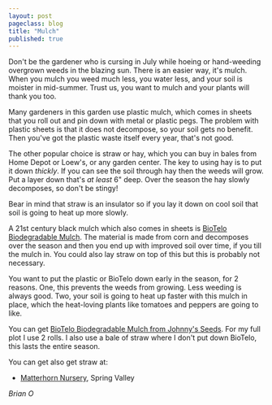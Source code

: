 ```yaml
---
layout: post
pageclass: blog
title: "Mulch"
published: true
---
```

Don't be the gardener who is cursing in July while hoeing or hand-weeding overgrown weeds in the blazing sun. There is an easier way, it's mulch. When you mulch you weed much less, you water less, and your soil is moister in mid-summer. Trust us, you want to mulch and your plants will thank you too.

Many gardeners in this garden use plastic mulch, which comes in sheets that you roll out and pin down with metal or plastic pegs. The problem with plastic sheets is that it does not decompose, so your soil gets no benefit. Then you've got the plastic waste itself every year, that's not good.

The other popular choice is straw or hay, which you can buy in bales from Home Depot or Loew's, or any garden center. The key to using hay is to put it down *thickly*. If you can see the soil through hay then the weeds will grow. Put a layer down that's *at least* 6" deep. Over the season the hay slowly decomposes, so don't be stingy!

Bear in mind that straw is an insulator so if you lay it down on cool soil that soil is going to heat up more slowly.

A 21st century black mulch which also comes in sheets is [BioTelo Biodegradable Mulch](http://www.johnnyseeds.com/p-6978-biotelo-biodegradable-mulch-4-5-x-32.aspx). The material is made from corn and decomposes over the season and then you end up with improved soil over time, if you till the mulch in. You could also lay straw on top of this but this is probably not necessary.

You want to put the plastic or BioTelo down early in the season, for 2 reasons. One, this prevents the weeds from growing. Less weeding is always good. Two, your soil is going to heat up faster with this mulch in place, which the heat-loving plants like tomatoes and peppers are going to like.

You can get [BioTelo Biodegradable Mulch from Johnny's Seeds](http://www.johnnyseeds.com/p-6978-biotelo-biodegradable-mulch-4-5-x-32.aspx "paper mulch"). For my full plot I use 2 rolls. I also use a bale of straw where I don't put down BioTelo, this lasts the entire season.

You can get also get straw at:

-   [Matterhorn Nursery](http://maps.google.com/maps?client=safari&rls=en&oe=UTF-8&um=1&ie=UTF-8&q=matterhorn+nursery+ny&fb=1&gl=us&hq=matterhorn+nursery&hnear=New+York,+NY&cid=0,0,9086151225230858574&ei=Z09sTeemIIGs8AbWkZCXCw&sa=X&oi=local_result&ct=image&resnum=2&ved=0CCUQnwIwAQ "matterhorn nursery"), Spring Valley

*Brian O*

